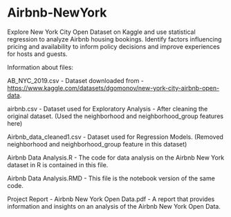 # Airbnb-NewYork
Explore New York City Open Dataset on Kaggle and use statistical regression to analyze Airbnb housing bookings. 
Identify factors influencing pricing and availability to inform policy decisions and improve experiences for hosts and guests.

Information about files: 

AB_NYC_2019.csv - Dataset downloaded from  - https://www.kaggle.com/datasets/dgomonov/new-york-city-airbnb-open-data. 

airbnb.csv - Dataset used for Exploratory Analysis - After cleaning the original dataset. (Used the neighborhood and neighborhood_group features here)

Airbnb_data_cleaned1.csv - Dataset used for Regression Models. (Removed neighborhood and neighborhood_group feature in this dataset)

Airbnb Data Analysis.R - The code for data analysis on the Airbnb New York dataset in R is contained in this file.

Airbnb Data Analysis.RMD - This file is the notebook version of the same code.

Project Report - Airbnb New York Open Data.pdf - A report that provides information and insights on an analysis of the Airbnb New York Open Data.
